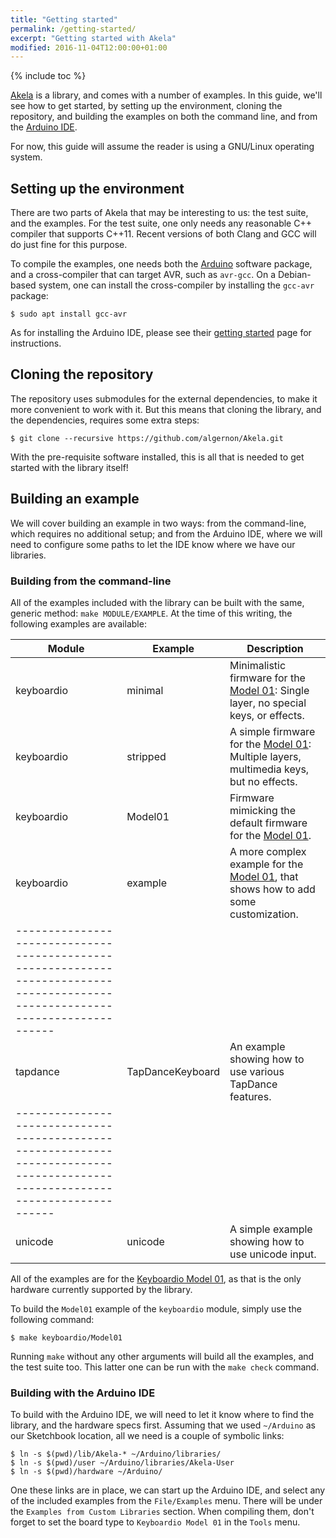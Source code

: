 ```yaml
---
title: "Getting started"
permalink: /getting-started/
excerpt: "Getting started with Akela"
modified: 2016-11-04T12:00:00+01:00
---
```


{% include toc %}

[Akela][akela] is a library, and comes with a number of examples. In this guide,
we'll see how to get started, by setting up the environment, cloning the
repository, and building the examples on both the command line, and from
the [Arduino IDE][arduino:ide].

[akela]: https://github.com/algernon/Akela
[arduino:ide]: https://www.arduino.cc/en/Main/Software

For now, this guide will assume the reader is using a GNU/Linux operating
system.

## Setting up the environment

There are two parts of Akela that may be interesting to us: the test suite, and
the examples. For the test suite, one only needs any reasonable C++ compiler
that supports C++11. Recent versions of both Clang and GCC will do just fine for
this purpose.

To compile the examples, one needs both the [Arduino][arduino:ide] software
package, and a cross-compiler that can target AVR, such as `avr-gcc`. On a
Debian-based system, one can install the cross-compiler by installing the
`gcc-avr` package:

```
$ sudo apt install gcc-avr
```

As for installing the Arduino IDE, please see
their [getting started][arduino:getting-started] page for instructions.

[arduino:getting-started]: https://www.arduino.cc/en/Guide/HomePage

## Cloning the repository

The repository uses submodules for the external dependencies, to make it more
convenient to work with it. But this means that cloning the library, and the
dependencies, requires some extra steps:

```
$ git clone --recursive https://github.com/algernon/Akela.git
```

With the pre-requisite software installed, this is all that is needed to get
started with the library itself!

## Building an example

We will cover building an example in two ways: from the command-line, which
requires no additional setup; and from the Arduino IDE, where we will need to
configure some paths to let the IDE know where we have our libraries.

### Building from the command-line

All of the examples included with the library can be built with the same,
generic method: `make MODULE/EXAMPLE`. At the time of this writing, the
following examples are available:

| Module     | Example          | Description                                                                                  |
|------------|------------------|----------------------------------------------------------------------------------------------|
| keyboardio | minimal          | Minimalistic firmware for the [Model 01][m01]: Single layer, no special keys, or effects.    |
| keyboardio | stripped         | A simple firmware for the [Model 01][m01]: Multiple layers, multimedia keys, but no effects. |
| keyboardio | Model01          | Firmware mimicking the default firmware for the [Model 01][m01].                             |
| keyboardio | example          | A more complex example for the [Model 01][m01], that shows how to add some customization.    |
|------------------------------------------------------------------------------------------------------------------------------|
| tapdance   | TapDanceKeyboard | An example showing how to use various TapDance features.                                     |
|------------------------------------------------------------------------------------------------------------------------------|
| unicode    | unicode          | A simple example showing how to use unicode input.                                           |

[m01]: https://keyboard.io/

All of the examples are for the [Keyboardio Model 01][m01], as that is the only
hardware currently supported by the library.

To build the `Model01` example of the `keyboardio` module, simply use the
following command:

```
$ make keyboardio/Model01
```

Running `make` without any other arguments will build all the examples, and the
test suite too. This latter one can be run with the `make check` command.

### Building with the Arduino IDE

To build with the Arduino IDE, we will need to let it know where to find the
library, and the hardware specs first. Assuming that we used `~/Arduino` as our
Sketchbook location, all we need is a couple of symbolic links:

```
$ ln -s $(pwd)/lib/Akela-* ~/Arduino/libraries/
$ ln -s $(pwd)/user ~/Arduino/libraries/Akela-User
$ ln -s $(pwd)/hardware ~/Arduino/
```

One these links are in place, we can start up the Arduino IDE, and select any of
the included examples from the `File/Examples` menu. There will be under the
`Examples from Custom Libraries` section. When compiling them, don't forget to
set the board type to `Keyboardio Model 01` in the `Tools` menu.
